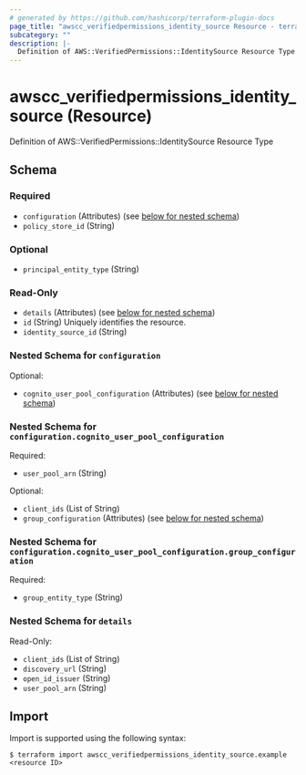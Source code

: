 ```yaml
---
# generated by https://github.com/hashicorp/terraform-plugin-docs
page_title: "awscc_verifiedpermissions_identity_source Resource - terraform-provider-awscc"
subcategory: ""
description: |-
  Definition of AWS::VerifiedPermissions::IdentitySource Resource Type
---
```


# awscc_verifiedpermissions_identity_source (Resource)

Definition of AWS::VerifiedPermissions::IdentitySource Resource Type



<!-- schema generated by tfplugindocs -->
## Schema

### Required

- `configuration` (Attributes) (see [below for nested schema](#nestedatt--configuration))
- `policy_store_id` (String)

### Optional

- `principal_entity_type` (String)

### Read-Only

- `details` (Attributes) (see [below for nested schema](#nestedatt--details))
- `id` (String) Uniquely identifies the resource.
- `identity_source_id` (String)

<a id="nestedatt--configuration"></a>
### Nested Schema for `configuration`

Optional:

- `cognito_user_pool_configuration` (Attributes) (see [below for nested schema](#nestedatt--configuration--cognito_user_pool_configuration))

<a id="nestedatt--configuration--cognito_user_pool_configuration"></a>
### Nested Schema for `configuration.cognito_user_pool_configuration`

Required:

- `user_pool_arn` (String)

Optional:

- `client_ids` (List of String)
- `group_configuration` (Attributes) (see [below for nested schema](#nestedatt--configuration--cognito_user_pool_configuration--group_configuration))

<a id="nestedatt--configuration--cognito_user_pool_configuration--group_configuration"></a>
### Nested Schema for `configuration.cognito_user_pool_configuration.group_configuration`

Required:

- `group_entity_type` (String)




<a id="nestedatt--details"></a>
### Nested Schema for `details`

Read-Only:

- `client_ids` (List of String)
- `discovery_url` (String)
- `open_id_issuer` (String)
- `user_pool_arn` (String)

## Import

Import is supported using the following syntax:

```shell
$ terraform import awscc_verifiedpermissions_identity_source.example <resource ID>
```
